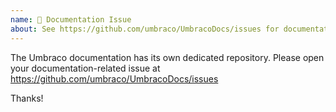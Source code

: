 ```yaml
---
name: 📖 Documentation Issue
about: See https://github.com/umbraco/UmbracoDocs/issues for documentation issues
---
```


The Umbraco documentation has its own dedicated repository. Please open your
documentation-related issue at https://github.com/umbraco/UmbracoDocs/issues

Thanks!

